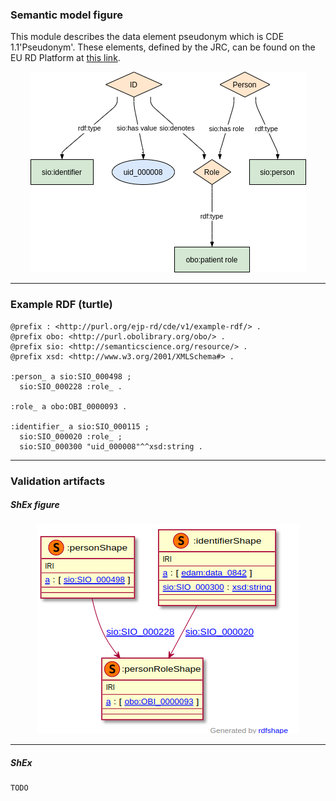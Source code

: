 ### Semantic model figure

This module describes the data element pseudonym which is CDE 1.1'Pseudonym'.
These elements, defined by the JRC, can be found on the EU RD Platform at [this link](https://eu-rd-platform.jrc.ec.europa.eu/sites/default/files/CDS/EU_RD_Platform_CDS_Final.pdf). 

<p align="center">
    <a href="../images/rdf/1_Pseudonym.png" target="_blank">
        <img src="../images/rdf/1_Pseudonym.png">
    </a>
</p>

***

### Example RDF (turtle)

```ttl
@prefix : <http://purl.org/ejp-rd/cde/v1/example-rdf/> .
@prefix obo: <http://purl.obolibrary.org/obo/> .
@prefix sio: <http://semanticscience.org/resource/> .
@prefix xsd: <http://www.w3.org/2001/XMLSchema#> .

:person_ a sio:SIO_000498 ;
  sio:SIO_000228 :role_ .

:role_ a obo:OBI_0000093 .

:identifier_ a sio:SIO_000115 ; 
  sio:SIO_000020 :role_ ;
  sio:SIO_000300 "uid_000008"^^xsd:string .
```

***
### Validation artifacts 
##### ShEx figure

<p align="center">
    <a href="../images/shex/1_Pseudonym.png" target="_blank">
        <img src="../images/shex/1_Pseudonym.png">
    </a>
</p>

***
##### ShEx

``` ShEx
TODO
```
